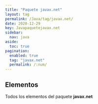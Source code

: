 ```yaml
---
title: "Paquete javax.net"
layout: tag
permalink: /Java/tag/javax.net/
date: 2020-12-29
key: Javapaquetejavax.net
sidebar: 
  nav: java
aside: 
  toc: true
pagination: 
  enabled: true
  tag: "javax.net"
  permalink: /:num/
---
```


<h2>Elementos</h2>
Todos los elementos del paquete <strong>javax.net</strong>
